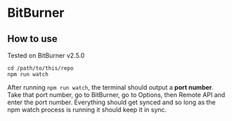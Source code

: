# BitBurner

## How to use

Tested on BitBurner v2.5.0

```shell
cd /path/to/this/repo
npm run watch
```

After running `npm run watch`, the terminal should output a **port number**.
Take that port number, go to BitBurner, go to Options, then Remote API and enter
the port number.  Everything should get synced and so long as the npm watch process is
running it should keep it in sync.